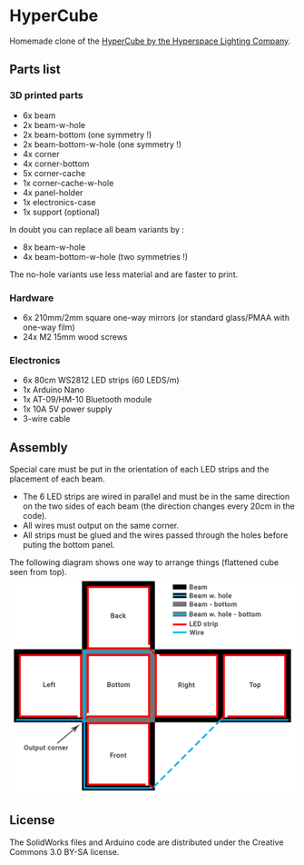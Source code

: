 # HyperCube

Homemade clone of the [HyperCube by the Hyperspace Lighting Company](https://www.hyperspacelight.com/the-hypercube).

## Parts list

### 3D printed parts

- 6x beam
- 2x beam-w-hole
- 2x beam-bottom (one symmetry !)
- 2x beam-bottom-w-hole (one symmetry !)
- 4x corner
- 4x corner-bottom
- 5x corner-cache
- 1x corner-cache-w-hole
- 4x panel-holder
- 1x electronics-case
- 1x support (optional)

In doubt you can replace all beam variants by :
- 8x beam-w-hole
- 4x beam-bottom-w-hole (two symmetries !)

The no-hole variants use less material and are faster to print.

### Hardware

- 6x 210mm/2mm square one-way mirrors (or standard glass/PMAA with one-way film)
- 24x M2 15mm wood screws

### Electronics

- 6x 80cm WS2812 LED strips (60 LEDS/m)
- 1x Arduino Nano
- 1x AT-09/HM-10 Bluetooth module
- 1x 10A 5V power supply
- 3-wire cable


## Assembly

Special care must be put in the orientation of each LED strips and the placement of each beam.

- The 6 LED strips are wired in parallel and must be in the same direction on the two sides of each beam (the direction changes every 20cm in the code).
- All wires must output on the same corner.
- All strips must be glued and the wires passed through the holes before puting the bottom panel.

The following diagram shows one way to arrange things (flattened cube seen from top).  
![diagram](diagram.png)


## License

The SolidWorks files and Arduino code are distributed under the Creative Commons 3.0 BY-SA license.
